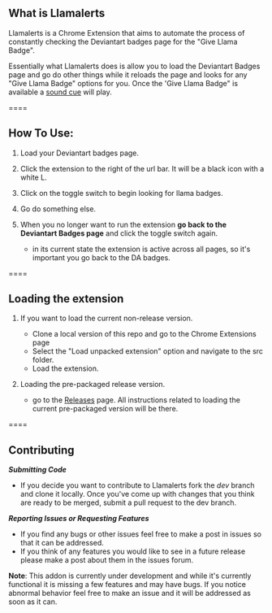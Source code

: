## What is Llamalerts
Llamalerts is a Chrome Extension that aims to automate the process of constantly checking the Deviantart badges page for the "Give Llama Badge".

Essentially what Llamalerts does is allow you to load the Deviantart Badges page and go do other things while it reloads the page and looks for any "Give Llama Badge" options for you. Once the 'Give Llama Badge" is available a [sound cue](http://opengameart.org/sites/default/files/alert-beep_0.mp3) will play.


====

## How To Use:

1. Load your Deviantart badges page.

2. Click the extension to the right of the url bar. It will be a black icon with a white L.

3. Click on the toggle switch to begin looking for llama badges.

4. Go do something else.

5. When you no longer want to run the extension **go back to the Deviantart Badges page** and click the toggle switch again.
   - in its current state the extension is active across all pages, so it's important you go back to the DA badges.


==== 

##  Loading the extension

1. If you want to load the current non-release version.
    - Clone a local version of this repo and go to the Chrome Extensions page
    - Select the "Load unpacked extension" option and navigate to the src folder.
    - Load the extension.
    
2. Loading the pre-packaged release version.
    - go to the [Releases](https://github.com/chrispwns/Llamalerts/releases) page. All instructions related to loading the current pre-packaged version will be there.

====

## Contributing

***Submitting Code***

   * If you decide you want to contribute to Llamalerts fork the *dev* branch and clone it locally. Once you've come up with changes that you think are ready to be merged, submit a pull request to the dev branch.

***Reporting Issues or Requesting Features***

   * If you find any bugs or other issues feel free to make a post in issues so that it can be addressed.
   * If you think of any features you would like to see in a future release please make a post about them in the issues forum.

****Note****: This addon is currently under development and while it's currently functional it is missing a few features and may have bugs. If you notice abnormal behavior feel free to make an issue and it will be addressed as soon as it can.




